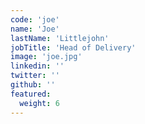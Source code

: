 ```yaml
---
code: 'joe'
name: 'Joe'
lastName: 'Littlejohn'
jobTitle: 'Head of Delivery'
image: 'joe.jpg'
linkedin: ''
twitter: ''
github: ''
featured:
  weight: 6
---
```

